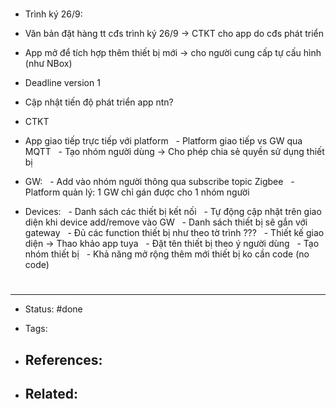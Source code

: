 # 
- Trình ký 26/9:

- Văn bản đặt hàng tt cđs trình ký 26/9 -> CTKT cho app do cđs phát triển
- App mở để tích hợp thêm thiết bị mới -> cho người cung cấp tự cấu hình (như NBox)

- Deadline version 1
- Cập nhật tiến độ phát triển app ntn?


- CTKT
- App giao tiếp trực tiếp với platform
  - Platform giao tiếp vs GW qua MQTT
  - Tạo nhóm người dùng -> Cho phép chia sẻ quyền sử dụng thiết bị
- GW:
  - Add vào nhóm người thông qua subscribe topic Zigbee
  - Platform quản lý: 1 GW chỉ gán được cho 1 nhóm người
- Devices:
  - Danh sách các thiết bị kết nối
	  - Tự động cập nhật trên giao diện khi device add/remove vào GW
	  - Danh sách thiết bị sẽ gắn với gateway
  - Đủ các function thiết bị như theo tờ trình ???
  - Thiết kế giao diện -> Thao khảo app tuya
	  - Đặt tên thiết bị theo ý người dùng
	  - Tạo nhóm thiết bị
  - Khả năng mở rộng thêm mới thiết bị ko cần code (no code)








# 

---
- Status: #done

- Tags: 

- References:
	- 

- Related:
	- 
